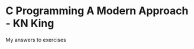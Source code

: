 C Programming A Modern Approach - KN King
==========================================

My answers to exercises
